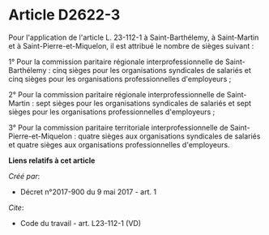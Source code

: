 # Article D2622-3

Pour l'application de l'article L. 23-112-1 à Saint-Barthélemy, à Saint-Martin et à Saint-Pierre-et-Miquelon, il est attribué
le nombre de sièges suivant : 

1° Pour la commission paritaire régionale interprofessionnelle de Saint-Barthélemy : cinq sièges pour les organisations
syndicales de salariés et cinq sièges pour les organisations professionnelles d'employeurs ; 

2° Pour la commission paritaire régionale interprofessionnelle de Saint-Martin : sept sièges pour les organisations
syndicales de salariés et sept sièges pour les organisations professionnelles d'employeurs ; 

3° Pour la commission paritaire territoriale interprofessionnelle de Saint-Pierre-et-Miquelon : quatre sièges aux
organisations syndicales de salariés et quatre sièges aux organisations professionnelles d'employeurs.

**Liens relatifs à cet article**

_Créé par_:

  - Décret n°2017-900 du 9 mai 2017 - art. 1

_Cite_:

  - Code du travail - art. L23-112-1 (VD)
